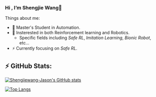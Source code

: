 ### Hi , I’m Shengjie Wang👋

<!--
**Shengjiewang-Jason/Shengjiewang-Jason** is a ✨ _special_ ✨ repository because its `README.md` (this file) appears on your GitHub profile.

Here are some ideas to get you started:

- 🔭 I’m currently working on ...
- 🌱 I’m currently learning ...
- 👯 I’m looking to collaborate on ...
- 🤔 I’m looking for help with ...
- 💬 Ask me about ...
- 📫 How to reach me: ...
- 😄 Pronouns: ...
- ⚡ Fun fact: ...
-->


Things about me:
- 👶 Master's Student in Automation.
- 🔭 Insterested in both Reinforcement learning and Robotics.
  - Specific fields including *Safe RL*, *Imitation Learning*, *Bionic Robot*, etc...
- ⚡ Currently focusing on *Safe RL*.



## ⚡ GitHub Stats:

[![Shengjiewang-Jason's GitHub stats](https://github-readme-stats.vercel.app/api?username=Shengjiewang-Jason&show_icons=true&theme=radical&count_private=true)](https://github.com/anuraghazra/github-readme-stats)

[![Top Langs](https://github-readme-stats.vercel.app/api/top-langs/?username=Shengjiewang-Jason&langs_count=8&)](https://github.com/anuraghazra/github-readme-stats)

